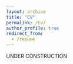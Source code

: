 ```yaml
---
layout: archive
title: "CV"
permalink: /cv/
author_profile: true
redirect_from:
  - /resume
---
```


UNDER CONSTRUCTION
